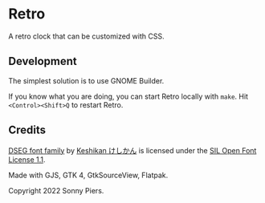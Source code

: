 # Retro

A retro clock that can be customized with CSS.

## Development

The simplest solution is to use GNOME Builder.

If you know what you are doing, you can start Retro locally with `make`. Hit `<Control><Shift>Q` to restart Retro.

## Credits

[DSEG font family](https://www.keshikan.net/fonts-e.html) by [Keshikan けしかん](https://twitter.com/keshinomi_88pro/) is licensed under the [SIL Open Font License 1.1](http://scripts.sil.org/OFL).

Made with GJS, GTK 4, GtkSourceView, Flatpak.

Copyright 2022 Sonny Piers.
